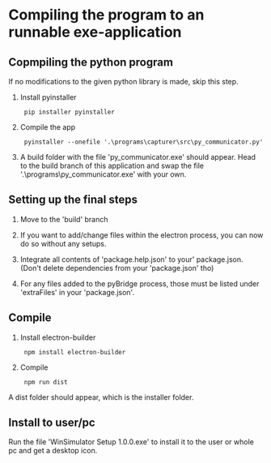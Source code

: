 # Compiling the program to an runnable exe-application


## Copmpiling the python program

If no modifications to the given python library is made, skip this step.

1. Install pyinstaller

        pip installer pyinstaller

2. Compile the app

        pyinstaller --onefile '.\programs\capturer\src\py_communicator.py'

3. A build folder with the file 'py_communicator.exe' should appear.
Head to the build branch of this application and swap the file '.\programs\py_communicator.exe' with your own.


## Setting up the final steps

1. Move to the 'build' branch
2. If you want to add/change files within the electron process, you can now do so without any setups.

3. Integrate all contents of 'package.help.json' to your' package.json. (Don't delete dependencies from your 'package.json' tho)
4. For any files added to the pyBridge process, those must be listed under 'extraFiles' in your 'package.json'.


## Compile

1. Install electron-builder

        npm install electron-builder

2. Compile

        npm run dist

A dist folder should appear, which is the installer folder.


## Install to user/pc

Run the  file 'WinSimulator Setup 1.0.0.exe' to install it to the user or whole pc and get a desktop icon.
